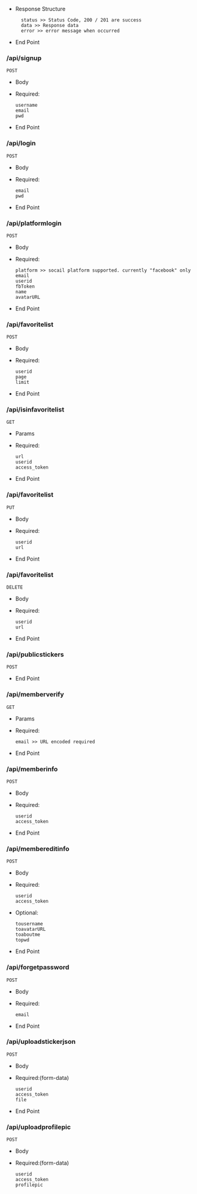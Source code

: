 
- Response Structure


        status >> Status Code, 200 / 201 are success
        data >> Response data 
        error >> error message when occurred




- End Point
### /api/signup ###

    POST
    
  - Body
  - Required:

        username
        email
        pwd



- End Point
### /api/login ###

    POST
    
  - Body
  - Required:

        email
        pwd

- End Point
### /api/platformlogin

    POST
  - Body
  - Required:

        platform >> socail platform supported. currently "facebook" only
        email
        userid
        fbToken
        name
        avatarURL


- End Point
### /api/favoritelist

    POST
    
  - Body
  - Required:

        userid
        page
        limit


- End Point
### /api/isinfavoritelist

    GET
    
  - Params
  - Required:

        url
        userid
        access_token


- End Point
### /api/favoritelist

    PUT
    
  - Body
  - Required:

        userid
        url


- End Point
### /api/favoritelist

    DELETE
    
  - Body
  - Required:

        userid
        url


- End Point
### /api/publicstickers

    POST
    
- End Point
### /api/memberverify

    GET
    
  - Params
  - Required:

        email >> URL encoded required


- End Point
### /api/memberinfo

    POST
    
  - Body
  - Required:

        userid
        access_token


- End Point
### /api/membereditinfo

    POST
    
  - Body
  - Required:

        userid
        access_token
    
  - Optional:

        tousername
        toavatarURL
        toaboutme
        topwd

- End Point
### /api/forgetpassword

    POST
    
  - Body
  - Required:

        email


- End Point
### /api/uploadstickerjson

    POST
  - Body
  - Required:(form-data)

        userid
        access_token
        file

- End Point
### /api/uploadprofilepic

    POST
  - Body
  - Required:(form-data)

        userid
        access_token
        profilepic


